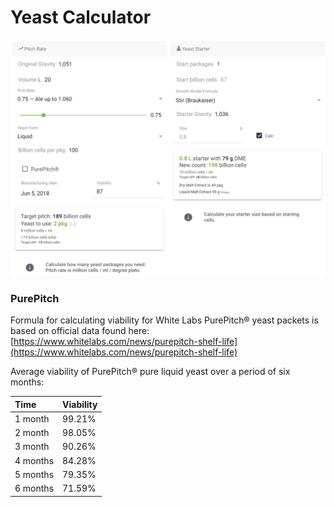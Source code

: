 # Yeast Calculator

![Calculate how many yeast packages to add or how big of a starter to make](../.gitbook/assets/image%20%2846%29.png)

### PurePitch

Formula for calculating viability for White Labs PurePitch® yeast packets is based on official data found here: [https://www.whitelabs.com/news/purepitch-shelf-life](https://www.whitelabs.com/news/purepitch-shelf-life)

Average viability of PurePitch® pure liquid yeast over a period of six months:

| Time | Viability |
| :--- | :--- |
| 1 month | 99.21% |
| 2 month | 98.05% |
| 3 month | 90.26% |
| 4 months | 84.28% |
| 5 months | 79.35% |
| 6 months | 71.59% |

